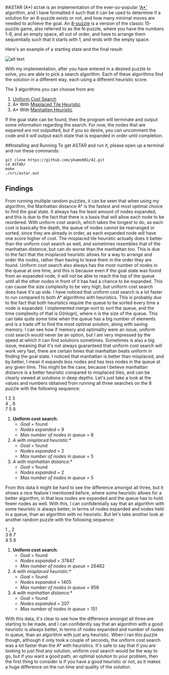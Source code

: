 #ASTAR (A*)
`ASTAR` is an implementation of the ever-so-popular ['A*'](https://en.wikipedia.org/wiki/A*_search_algorithm) algorithm, and I have formatted it such that it can be used to determine if a solution for an 8-puzzle exists or not, and how many minimal moves are needed to achieve the goal. 
An [8-puzzle](https://en.wikipedia.org/wiki/15_puzzle) is a version of the classic 15-puzzle game, also referred to as the N-puzzle, where you have the numbers 1-8, and an empty space, all out of order, and have to arrange them sequentially such that it starts with 1, and ends with the empty space.

Here's an example of a starting state and the final result:

![alt text](http://pravj.github.io/assets/development-story-of-puzzl/states.jpg)

With my implementation, after you have entered in a desired puzzle to solve, you are able to pick a search algorithm.
Each of these algorithms find the solution in a different way, each using a different heuristic score. 

The 3 algorithms you can choose from are: 

1. [Uniform Cost Search](https://en.wikipedia.org/wiki/Dijkstra%27s_algorithm#Practical_optimizations_and_infinite_graphs)
2. A* With [Misplaced Tile Heuristic](https://heuristicswiki.wikispaces.com/Misplaced+Tiles)
3. A* With [Manhatten Heuristic](https://heuristicswiki.wikispaces.com/Manhattan+Distance)

If the goal state can be found, then the program will terminate and output some information regarding the search. For now, the nodes that are expaned are not outputted, but if you so desire, you can uncomment the code and it will output each state that is expanded in order until completion.

##Installing and Running
To get ASTAR and run it, please open up a terminal and run these commands:
```
git clone https://github.com/ykamo001/AI.git
cd ASTAR/
make
./src/astar.out
```

## Findings
From running multiple random puzzles, it can be seen that when using my algorithm, the Manhattan distance A* is the fastest and most optimal choice to find the goal state. 
It always has the least amount of nodes expanded, and this is due to the fact that there is a basis that will allow each node to be reordered. 
With uniform cost search, which takes the longest to do, as each cost is basically the depth, the queue of nodes cannot be rearranged or sorted, since they are already in order, as each expanded node will have one score higher of cost. 
The misplaced tile heuristic actually does it better than the uniform cost search as well, and sometimes resembles that of the manhattan distance, but can do worse than the manhattan too. 
This is due to the fact that the misplaced heuristic allows for a way to arrange and order the nodes, rather than having to leave them in the order they are found. 
Uniform cost search also always has the most number of nodes in the queue at one time, and this is because even if the goal state was found from an expanded node, it will not be able to reach the top of the queue until all the other nodes in front of it has had a chance to be expanded. 
This can cause the size complexity to be very high, but uniform cost search does have it's up side. 
I have noticed that uniform cost search is a lot faster to run compared to both A* algorithms with heuristics. 
This is probably due to the fact that both heuristics require the queue to be sorted every time a node is expanded. 
I implemented merge-sort to sort the queue, and the time complexity of that is O(nlogn), where n is the size of the queue. 
This can take quite some time when the queue has a big number of elements and is a trade off to find the most optimal solution, along with saving memory. 
I can see how if memory and optimality were an issue, uniform cost search would never be an option, but I am very impressed by the speed at which it can find solutions sometimes. 
Sometimes is also a big issue, meaning that it's not always guaranteed that uniform cost search will work very fast, there are certain times that manhattan beats uniform in finding the goal state. 
I noticed that manhattan is better than misplaced, and by better, I mean it expands less nodes and has less nodes in the queue at any given time. 
This might be the case, because I believe manhattan distance is a better heuristic compared to misplaced tiles, and can be clearly viewed at solutions in deep depths. 
Let's just take a look at the values and numbers obtained from running all three searches on the 8 puzzle with the following sequence:

1 2 3 <br/>
4 _ 6 <br/>
7 5 8 <br/>

1. **Uniform cost search:**
      * _Goal_ = found
      * _Nodes expanded_ = 9
      * _Max number of nodes in queue_ = 8
2. **A* with misplaced heuristic:**
      * _Goal_ = found
      * _Nodes expanded_ = 2
      * _Max number of nodes in queue_ = 5
3. **A* with manhattan distance:**
      * _Goal_ = found
      * _Nodes expanded_ = 2
      * _Max number of nodes in queue_ = 5

From this data it might be hard to see the difference amongst all three, but it shows a nice feature I mentioned before, where some heuristic allows for a better algorithm, in that less nodes are expanded and the queue has to hold fewer nodes as well. 
With this, I can confidentially say that an algorithm with some heuristic is always better, in terms of nodes expanded and nodes held in a queue, than an algorithm with no heuristic. 
But let's take another look at another random puzzle with the following sequence:

1 _ 2 <br/>
3 6 7 <br/>
4 5 8 <br/>

1. **Uniform cost search:**
    * _Goal_ = found
    * _Nodes expanded_ = 37847  
    * _Max number of nodes in queue_ = 26482
2. **A* with misplaced heuristic:**
    * _Goal_ = found
    * _Nodes expanded_ = 1405
    * _Max number of nodes in queue_ = 958
3. **A* with manhattan distance:**
    * _Goal_ = found
    * _Nodes expanded_ = 207
    * _Max number of nodes in queue_ = 151

With this data, it's clear to see how the difference amongst all three are starting to be made, and I can confidently say that an algorithm with a good heuristic is always better, in terms of nodes expanded and number of nudes in queue, than an algorithm with just any heuristic. 
When I ran this puzzle though, although it only took a couple of seconds, the uniform cost search was a lot faster than the A* with heuristics. 
It's safe to say that if you are looking to just find any solution, uniform cost search would be the way to go, but if you want a good path, an optimal solution to your problem, then the first thing to consider is if you have a good heuristic or not, as it makes a huge difference on the run time and quality of the solution.
